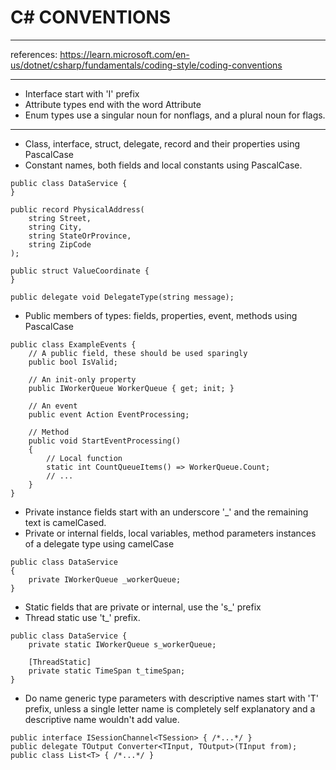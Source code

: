 # C# CONVENTIONS

---

references: https://learn.microsoft.com/en-us/dotnet/csharp/fundamentals/coding-style/coding-conventions

---

* Interface start with 'I' prefix
* Attribute types end with the word Attribute
* Enum types use a singular noun for nonflags, and a plural noun for flags.

---

*   Class, interface, struct, delegate, record and their properties using PascalCase
*   Constant names, both fields and local constants using PascalCase.

```
public class DataService {
}

public record PhysicalAddress(
    string Street,
    string City,
    string StateOrProvince,
    string ZipCode
);
    
public struct ValueCoordinate {
}

public delegate void DelegateType(string message);
```


* Public members of types: fields, properties, event, methods using PascalCase
```
public class ExampleEvents {
    // A public field, these should be used sparingly
    public bool IsValid;

    // An init-only property
    public IWorkerQueue WorkerQueue { get; init; }

    // An event
    public event Action EventProcessing;

    // Method
    public void StartEventProcessing()
    {
        // Local function
        static int CountQueueItems() => WorkerQueue.Count;
        // ...
    }
}
```
* Private instance fields start with an underscore '_' and the remaining text is camelCased.
*   Private or internal fields, local variables, method parameters
    instances of a delegate type using camelCase
```
public class DataService
{
    private IWorkerQueue _workerQueue;
}
```


* Static fields that are private or internal, use the 's_' prefix
* Thread static use 't_' prefix.

```
public class DataService {
    private static IWorkerQueue s_workerQueue;

    [ThreadStatic]
    private static TimeSpan t_timeSpan;
}
```

*   Do name generic type parameters with descriptive names start with 'T' prefix,
    unless a single letter name is completely self explanatory and a descriptive name wouldn't add value.

```
public interface ISessionChannel<TSession> { /*...*/ }
public delegate TOutput Converter<TInput, TOutput>(TInput from);
public class List<T> { /*...*/ }
```